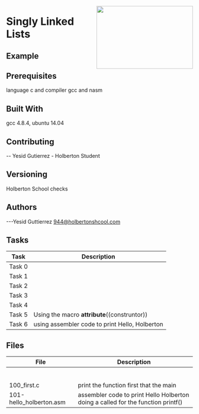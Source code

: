 <p>
<img width="260" height="170" src="https://davidjohncoleman.com/wp-djc/wp-content/uploads/2017/06/HBTN-Borderless-CMYK-Logo-Vertical-Color-Black@1200ppi-300x236.png" align="right" >
</p>





# Singly Linked Lists

  
## Example
  
## Prerequisites
language c and compiler gcc and nasm
## Built With
gcc 4.8.4, ubuntu 14.04
## Contributing

-- Yesid Gutierrez - Holberton Student                                        

## Versioning

Holberton School checks

## Authors

  
---Yesid Guttierrez  944@holbertonshcool.com                                    

## Tasks

| Task             | Description                              |
| ------------------ | ---------------------------------------- |
| Task 0  |  |
| Task 1  | |
| Task 2  | |
| Task 3  |  |
| Task 4  | |
| Task 5  |Using the macro __attribute__((construntor)) |
| Task 6  |using assembler code to print Hello, Holberton |
## Files

| File               | Description                              |
| ------------------ | ---------------------------------------- |
|      		               |  |
|			       |  |
|			       |  |
|			       |  |
|			       |  |
|                              |  |
| 100_first.c                  |print the function first that the main  |
| 101-hello_holberton.asm      |assembler code to print Hello Holberton doing a called for the function printf() |
